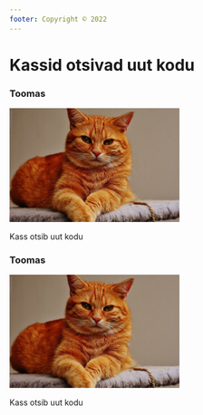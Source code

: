 ```yaml
---
footer: Copyright © 2022
---
```


# Kassid otsivad uut kodu

<div class="container">
  <div class="row">
    <div class="col">
      <h3>Toomas</h3>
      <picture>
        <img src="/assets/img/Kiisu.jpg" alt="Cat" style="width:300px;">
      </picture>
      <p>Kass otsib uut kodu</p>
    </div>
    <div class="col">
      <h3>Toomas</h3>
      <picture>
        <img src="/assets/img/Kiisu.jpg" alt="Cat" style="width:300px;">
      </picture>
      <p>Kass otsib uut kodu</p>
    </div>
    </div>
  </div>
</div>
